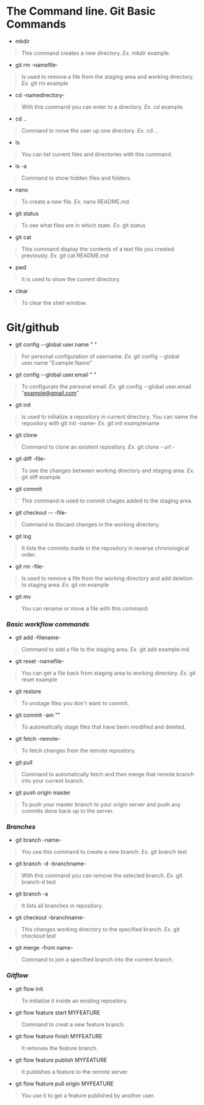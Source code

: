 # **The Command line.** Git Basic Commands

- mkdir 
>This command creates a new directory. *Ex.* mkdir example.

- git rm -namefile-
>Is used to remove a file from the staging area and working directory. *Ex.* git rm example

- cd -namedirectory-
>With this command you can enter to a directory. *Ex.* cd example.

- cd ..
>Command to move the user up one directory. *Ex.* cd .. 

- ls 
>You can list current files and directories with this command.

- ls -a
>Command to show hidden files and folders.

- nano
>To create a new file. *Ex.* nano README.md

- git status
>To see what files are in which state. *Ex.* git status

- git cat 
>This command display the contents of a text file you created previously. *Ex.* git cat README.md

- pwd	
>It is used to show the current directory.

- clear	
>To clear the shell window.  

 

# **Git/github**

- git config --global user.name " "
>For personal configuration of username.  *Ex.* git config --global user.name "Example Name"

- git config --global user.email " "
>To configurate the personal email.  *Ex.*  git config --global user.email "example@gmail.com"

- git init
>Is used to initialize a repository in current directory. You can name the repository with git init -name-  *Ex.* git init examplename

- git clone
>Command to clone an existent repository. *Ex.* git clone - url -

- git diff -file-
>To see the changes between working directory and staging area.  *Ex.* git diff example

- git commit
>This command is used to commit chages added to the staging area.

- git checkout -- -file-
>Command to discard changes in the working directory.

- git log
>It lists the commits made in the repository in reverse chronological order.

- git rm -file-
>Is used to remove a file from the working directory and add deletion to staging area. *Ex.* git rm example

- git mv
>You can rename or move a file with this command.



### ***Basic workflow commands***

- git add -filename-
>Command to add a file to the staging area.  *Ex.* git add example.md

- git reset -namefile-
>You can get a file back from staging area to working directory.  *Ex.* git reset example

- git restore
>To unstage files you don´t want to commit.

- git commit -am ""
>To automatically stage files that have been modified and deleted.

- git fetch -remote-
>To fetch changes from the remote repository.

- git pull
>Command to automatically fetch and then merge that remote branch into your current branch.

- git push origin master
>To push your master branch to your origin server and push any commits done back up to the server.



### ***Branches***

- git branch -name-
>You use this command to create a new branch.  *Ex.* git branch test 

- git branch -d -branchname-
>With this command you can remove the selected branch. *Ex.* git branch-d test

- git branch -a
>It lists all branches in repository.

- git checkout -branchname-
>This changes working directory to the specified branch. *Ex.* git checkout test

- git merge -from name-
>Command to join a specified branch into the current branch.


### ***Gitflow***
- git flow init
>To initialize it inside an existing repository.

- git flow feature start MYFEATURE
>Command to creat a new feature branch.

- git flow feature finish MYFEATURE
>It removes the feature branch.

- git flow feature publish MYFEATURE
>It publishes a feature to the remote server.

- git flow feature pull origin MYFEATURE
>You use it to get a feature published by another user.

